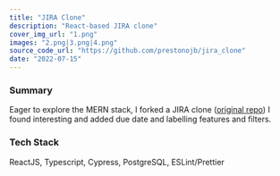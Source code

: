 ```yaml
---
title: "JIRA Clone"
description: "React-based JIRA clone"
cover_img_url: "1.png"
images: "2.png|3.png|4.png"
source_code_url: "https://github.com/prestonojb/jira_clone"
date: "2022-07-15"
---
```


### Summary

Eager to explore the MERN stack, I forked a JIRA clone ([original repo](https://github.com/oldboyxx/jira_clone)) I found interesting and added due date and labelling features and filters.

### Tech Stack

ReactJS, Typescript, Cypress, PostgreSQL, ESLint/Prettier

